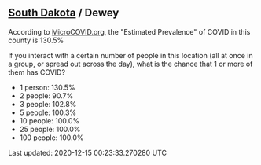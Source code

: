 
## [South Dakota](/united-states/south-dakota) / Dewey

According to [MicroCOVID.org](http://microcovid.org),
the "Estimated Prevalence" of COVID in this county is 130.5%

If you interact with a certain number of people in this location
(all at once in a group, or spread out across the day), what is the chance that
1 or more of them has COVID?

- 1 person: 130.5%
- 2 people: 90.7%
- 3 people: 102.8%
- 5 people: 100.3%
- 10 people: 100.0%
- 25 people: 100.0%
- 100 people: 100.0%

Last updated: 2020-12-15 00:23:33.270280 UTC
